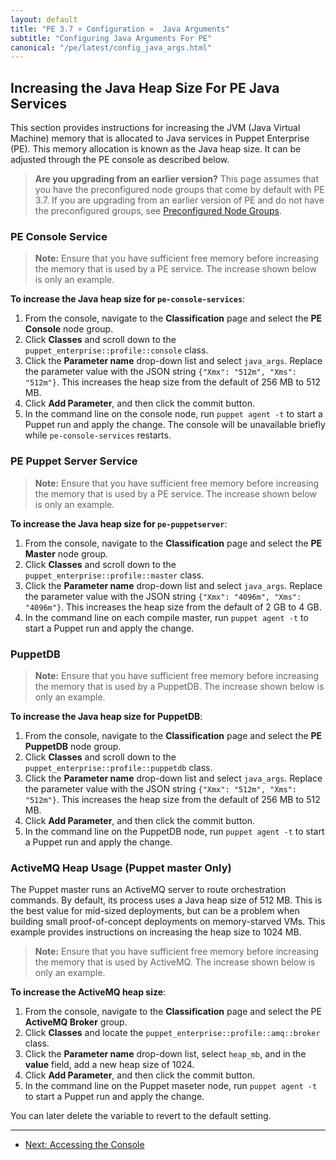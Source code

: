 ```yaml
---
layout: default
title: "PE 3.7 » Configuration »  Java Arguments"
subtitle: "Configuring Java Arguments For PE"
canonical: "/pe/latest/config_java_args.html"
---
```


## Increasing the Java Heap Size For PE Java Services

This section provides instructions for increasing the JVM (Java Virtual Machine) memory that is allocated to Java services in Puppet Enterprise (PE). This memory allocation is known as the Java heap size. It can be adjusted through the PE console as described below. 

> **Are you upgrading from an earlier version?** This page assumes that you have the preconfigured node groups that come by default with PE 3.7. If you are upgrading from an earlier version of PE and do not have the preconfigured groups, see [Preconfigured Node Groups](./console_classes_groups_preconfigured_groups.html).


### PE Console Service

> **Note:** Ensure that you have sufficient free memory before increasing the memory that is used by a PE service. The increase shown below is only an example.

**To increase the Java heap size for `pe-console-services`**:

1. From the console, navigate to the **Classification** page and select the **PE Console** node group.
2. Click **Classes** and scroll down to the `puppet_enterprise::profile::console` class. 
3. Click the **Parameter name** drop-down list and select `java_args`. Replace the parameter value with the JSON string `{"Xmx": "512m", "Xms": "512m"}`. This increases the heap size from the default of 256 MB to 512 MB.
4. Click **Add Parameter**, and then click the commit button.
5. In the command line on the console node, run `puppet agent -t` to start a Puppet run and apply the change. The console will be unavailable briefly while `pe-console-services` restarts.

### PE Puppet Server Service

> **Note:** Ensure that you have sufficient free memory before increasing the memory that is used by a PE service. The increase shown below is only an example.

**To increase the Java heap size for `pe-puppetserver`**:

1. From the console, navigate to the **Classification** page and select the **PE Master** node group.
2. Click **Classes** and scroll down to the `puppet_enterprise::profile::master` class. 
3. Click the **Parameter name** drop-down list and select `java_args`. Replace the parameter value with the JSON string `{"Xmx": "4096m", "Xms": "4096m"}`. This increases the heap size from the default of 2 GB to 4 GB. 
4. In the command line on each compile master, run `puppet agent -t` to start a Puppet run and apply the change.

### PuppetDB

> **Note:** Ensure that you have sufficient free memory before increasing the memory that is used by a PuppetDB. The increase shown below is only an example.

**To increase the Java heap size for PuppetDB**:

1. From the console, navigate to the **Classification** page and select the **PE PuppetDB** node group.
2. Click **Classes** and scroll down to the `puppet_enterprise::profile::puppetdb` class. 
3. Click the **Parameter name** drop-down list and select `java_args`. Replace the parameter value with the JSON string `{"Xmx": "512m", "Xms": "512m"}`. This increases the heap size from the default of 256 MB to 512 MB.
4. Click **Add Parameter**, and then click the commit button.
5. In the command line on the PuppetDB node, run `puppet agent -t` to start a Puppet run and apply the change.

### ActiveMQ Heap Usage (Puppet master Only)

The Puppet master runs an ActiveMQ server to route orchestration commands. By default, its process uses a Java heap size of 512 MB. This is the best value for mid-sized deployments, but can be a problem when building small proof-of-concept deployments on memory-starved VMs. This example provides instructions on increasing the heap size to 1024 MB.

> **Note:** Ensure that you have sufficient free memory before increasing the memory that is used by ActiveMQ. The increase shown below is only an example.

**To increase the ActiveMQ heap size**:

1. From the console, navigate to the **Classification** page and select the PE **ActiveMQ Broker** group.
2. Click **Classes** and locate the `puppet_enterprise::profile::amq::broker` class.
3. Click the **Parameter name** drop-down list, select `heap_mb`, and in the __value__ field, add a new heap size of 1024.
4. Click **Add Parameter**, and then click the commit button.
5. In the command line on the Puppet maseter node, run `puppet agent -t` to start a Puppet run and apply the change.


You can later delete the variable to revert to the default setting.
 


* * *

- [Next: Accessing the Console ](./console_accessing.html)
